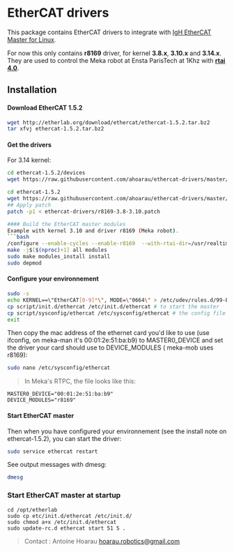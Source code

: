 EtherCAT  drivers
================

This package contains EtherCAT drivers to integrate with [IgH EtherCAT Master for Linux](http://etherlab.org/en/ethercat/).

For now this only contains **r8169** driver, for kernel **3.8.x**, **3.10.x** and **3.14.x**. They are used to control the Meka robot at Ensta ParisTech at 1Khz with [**rtai 4.0**](https://www.rtai.org/).

## Installation

#### Download EtherCAT 1.5.2
```bash
wget http://etherlab.org/download/ethercat/ethercat-1.5.2.tar.bz2
tar xfvj ethercat-1.5.2.tar.bz2
```

#### Get the drivers
For 3.14 kernel:
```bash
cd ethercat-1.5.2/devices
wget https://raw.githubusercontent.com/ahoarau/ethercat-drivers/master/r8169-3.14-ethercat.c
```

```bash
cd ethercat-1.5.2
wget https://raw.githubusercontent.com/ahoarau/ethercat-drivers/master/r8169-3.8-3.10.patch
## Apply patch
patch -p1 < ethercat-drivers/r8169-3.8-3.10.patch

#### Build the EtherCAT master modules
Example with kernel 3.10 and driver r8169 (Meka robot).
```bash
/configure --enable-cycles --enable-r8169  --with-rtai-dir=/usr/realtime/ --disable-8139too --with-r8169-kernel=3.14
make -j$[$(nproc)+1] all modules
sudo make modules_install install
sudo depmod
```
#### Configure your environnement

```bash
sudo -s
echo KERNEL==\"EtherCAT[0-9]*\", MODE=\"0664\" > /etc/udev/rules.d/99-EtherCAT.rules
cp script/init.d/ethercat /etc/init.d/ethercat # to start the master
cp script/sysconfig/ethercat /etc/sysconfig/ethercat # the config file
exit
```
Then copy the mac address of the ethernet card you'd like to use (use ifconfig, on meka-man it's 00:01:2e:51:ba:b9) to MASTER0_DEVICE and set the driver your card should use to DEVICE_MODULES ( meka-mob uses r8169):

```bash
sudo nano /etc/sysconfig/ethercat
```
>In Meka's RTPC, the file looks like this:
```
MASTER0_DEVICE="00:01:2e:51:ba:b9"
DEVICE_MODULES="r8169"
```

#### Start EtherCAT master
Then when you have configured your environnement (see the install note on ethercat-1.5.2), you can start the driver:
```bash
sudo service ethercat restart
```
See output messages with dmesg:
```bash
dmesg
```

### Start EtherCAT master at startup
```
cd /opt/etherlab
sudo cp etc/init.d/ethercat /etc/init.d/
sudo chmod a+x /etc/init.d/ethercat
sudo update-rc.d ethercat start 51 S .
```

> Contact : Antoine Hoarau <hoarau.robotics@gmail.com>


